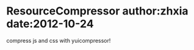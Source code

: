 ResourceCompressor
author:zhxia
date:2012-10-24
===================

compress js and css with yuicompressor! 
